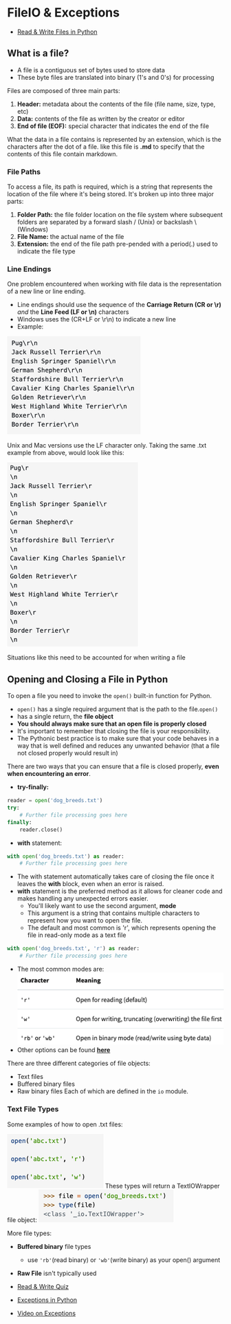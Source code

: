 # FileIO & Exceptions

- [Read & Write Files in Python](https://realpython.com/read-write-files-python/)

## What is a file?

- A file is a contiguous set of bytes used to store data
- These byte files are translated into binary (1's and 0's) for processing

Files are composed of three main parts:

  1. **Header:** metadata about the contents of the file (file name, size, type, etc)
  2. **Data:** contents of the file as written by the creator or editor
  3. **End of file (EOF):** special character that indicates the end of the file

What the data in a file contains is represented by an extension, which is the characters after the dot of a file. like this file is **.md** to specify that the contents of this file contain markdown.

### File Paths

To access a file, its path is required, which is a string that represents the location of the file where it's being stored. It's broken up into three major parts:

1. **Folder Path:** the file folder location on the file system where subsequent folders are separated by a forward slash / (Unix) or backslash \ (Windows)
2. **File Name:** the actual name of the file
3. **Extension:** the end of the file path pre-pended with a period(.) used to indicate the file type

### Line Endings

One problem encountered when working with file data is the representation of a new line or line ending.

- Line endings should use the sequence of the **Carriage Return (CR or \r)** _and_ the **Line Feed (LF or \n)** characters
- Windows uses the (CR+LF or \r\n) to indicate a new line
- Example:

![cr+lf windows](../img-read-fs/windows-cr+lf.png)

Unix and Mac versions use the LF character only. Taking the same .txt example from above, would look like this:

![lf unix and mac](../img-read-fs/unix-mac-lf.png)

Situations like this need to be accounted for when writing a file

## Opening and Closing a File in Python

To open a file you need to invoke the ```open()``` built-in function for Python.

- `open()` has a single required argument that is the path to the file.`open()`
- has a single return, the **file object**
- **You should always make sure that an open file is properly closed**
- It's important to remember that closing the file is your responsibility.
- The Pythonic best practice is to make sure that your code behaves in a way that is well defined and reduces any unwanted behavior (that a file not closed properly would result in)

There are two ways that you can ensure that a file is closed properly, **even when encountering an error**.

- **try-finally:**

``` py
reader = open('dog_breeds.txt')
try:
    # Further file processing goes here
finally:
    reader.close()
```

- **with** statement:

``` py
with open('dog_breeds.txt') as reader:
    # Further file processing goes here
```

- The with statement automatically takes care of closing the file once it leaves the **with** block, even when an error is raised. 
- **with** statement is the preferred method as it allows for cleaner code and makes handling any unexpected errors easier.
  - You'll likely want to use the second argument, **mode**
  - This argument is a string that contains multiple characters to represent how you want to open the file.
  - The default and most common is 'r', which represents opening the file in read-only mode as a text file

``` py
with open('dog_breeds.txt', 'r') as reader:
    # Further file processing goes here
```

- The most common modes are:
![mode options](../img-read-fs/mode-options.png)
- Other options can be found **[here](https://docs.python.org/3/library/functions.html#open)**

There are three different categories of file objects:

- Text files
- Buffered binary files
- Raw binary files
Each of which are defined in the ```io``` module.

### Text File Types

Some examples of how to open .txt files:

![open() example](../img-read-fs/open-example.png)
These types will return a TextIOWrapper file object:
![TextIOWrapper return](../img-read-fs/open-return.png)

More file types:

- **Buffered binary** file types
  - use ```'rb'```(read binary) or ```'wb'```(write binary) as your open() argument  
- **Raw File** isn't typically used

- [Read & Write Quiz](https://realpython.com/quizzes/read-write-files-python/)

- [Exceptions in Python](https://realpython.com/python-exceptions/)
- [Video on Exceptions](https://realpython.com/courses/reading-and-writing-files-python/)
